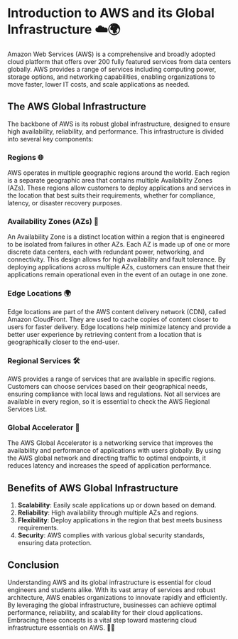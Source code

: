 # Introduction to AWS and its Global Infrastructure ☁️🌍
Amazon Web Services (AWS) is a comprehensive and broadly adopted cloud platform that offers over 200 fully featured services from data centers globally. AWS provides a range of services including computing power, storage options, and networking capabilities, enabling organizations to move faster, lower IT costs, and scale applications as needed.

## The AWS Global Infrastructure

The backbone of AWS is its robust global infrastructure, designed to ensure high availability, reliability, and performance. This infrastructure is divided into several key components:

### Regions 🌐

AWS operates in multiple geographic regions around the world. Each region is a separate geographic area that contains multiple Availability Zones (AZs). These regions allow customers to deploy applications and services in the location that best suits their requirements, whether for compliance, latency, or disaster recovery purposes.

### Availability Zones (AZs) 🔧

An Availability Zone is a distinct location within a region that is engineered to be isolated from failures in other AZs. Each AZ is made up of one or more discrete data centers, each with redundant power, networking, and connectivity. This design allows for high availability and fault tolerance. By deploying applications across multiple AZs, customers can ensure that their applications remain operational even in the event of an outage in one zone.

### Edge Locations 🌍

Edge locations are part of the AWS content delivery network (CDN), called Amazon CloudFront. They are used to cache copies of content closer to users for faster delivery. Edge locations help minimize latency and provide a better user experience by retrieving content from a location that is geographically closer to the end-user.

### Regional Services 🛠️

AWS provides a range of services that are available in specific regions. Customers can choose services based on their geographical needs, ensuring compliance with local laws and regulations. Not all services are available in every region, so it is essential to check the AWS Regional Services List.

### Global Accelerator 🚀

The AWS Global Accelerator is a networking service that improves the availability and performance of applications with users globally. By using the AWS global network and directing traffic to optimal endpoints, it reduces latency and increases the speed of application performance.

## Benefits of AWS Global Infrastructure

1. **Scalability**: Easily scale applications up or down based on demand.
2. **Reliability**: High availability through multiple AZs and regions.
3. **Flexibility**: Deploy applications in the region that best meets business requirements.
4. **Security**: AWS complies with various global security standards, ensuring data protection.

## Conclusion

Understanding AWS and its global infrastructure is essential for cloud engineers and students alike. With its vast array of services and robust architecture, AWS enables organizations to innovate rapidly and efficiently. By leveraging the global infrastructure, businesses can achieve optimal performance, reliability, and scalability for their cloud applications. Embracing these concepts is a vital step toward mastering cloud infrastructure essentials on AWS. 🚀✨
